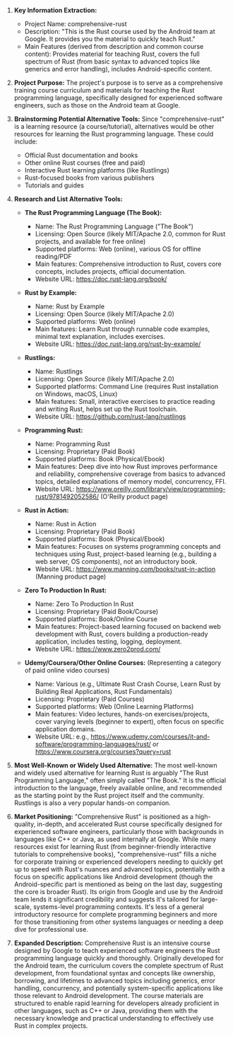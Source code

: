 1.  **Key Information Extraction:**
    *   Project Name: comprehensive-rust
    *   Description: "This is the Rust course used by the Android team at Google. It provides you the material to quickly teach Rust."
    *   Main Features (derived from description and common course content): Provides material for teaching Rust, covers the full spectrum of Rust (from basic syntax to advanced topics like generics and error handling), includes Android-specific content.

2.  **Project Purpose:**
    The project's purpose is to serve as a comprehensive training course curriculum and materials for teaching the Rust programming language, specifically designed for experienced software engineers, such as those on the Android team at Google.

3.  **Brainstorming Potential Alternative Tools:**
    Since "comprehensive-rust" is a learning resource (a course/tutorial), alternatives would be other resources for learning the Rust programming language. These could include:
    *   Official Rust documentation and books
    *   Other online Rust courses (free and paid)
    *   Interactive Rust learning platforms (like Rustlings)
    *   Rust-focused books from various publishers
    *   Tutorials and guides

4.  **Research and List Alternative Tools:**

    *   **The Rust Programming Language (The Book):**
        *   Name: The Rust Programming Language ("The Book")
        *   Licensing: Open Source (likely MIT/Apache 2.0, common for Rust projects, and available for free online)
        *   Supported platforms: Web (online), various OS for offline reading/PDF
        *   Main features: Comprehensive introduction to Rust, covers core concepts, includes projects, official documentation.
        *   Website URL: https://doc.rust-lang.org/book/

    *   **Rust by Example:**
        *   Name: Rust by Example
        *   Licensing: Open Source (likely MIT/Apache 2.0)
        *   Supported platforms: Web (online)
        *   Main features: Learn Rust through runnable code examples, minimal text explanation, includes exercises.
        *   Website URL: https://doc.rust-lang.org/rust-by-example/

    *   **Rustlings:**
        *   Name: Rustlings
        *   Licensing: Open Source (likely MIT/Apache 2.0)
        *   Supported platforms: Command Line (requires Rust installation on Windows, macOS, Linux)
        *   Main features: Small, interactive exercises to practice reading and writing Rust, helps set up the Rust toolchain.
        *   Website URL: https://github.com/rust-lang/rustlings

    *   **Programming Rust:**
        *   Name: Programming Rust
        *   Licensing: Proprietary (Paid Book)
        *   Supported platforms: Book (Physical/Ebook)
        *   Main features: Deep dive into how Rust improves performance and reliability, comprehensive coverage from basics to advanced topics, detailed explanations of memory model, concurrency, FFI.
        *   Website URL: https://www.oreilly.com/library/view/programming-rust/9781492052586/ (O'Reilly product page)

    *   **Rust in Action:**
        *   Name: Rust in Action
        *   Licensing: Proprietary (Paid Book)
        *   Supported platforms: Book (Physical/Ebook)
        *   Main features: Focuses on systems programming concepts and techniques using Rust, project-based learning (e.g., building a web server, OS components), not an introductory book.
        *   Website URL: https://www.manning.com/books/rust-in-action (Manning product page)

    *   **Zero To Production In Rust:**
        *   Name: Zero To Production In Rust
        *   Licensing: Proprietary (Paid Book/Course)
        *   Supported platforms: Book/Online Course
        *   Main features: Project-based learning focused on backend web development with Rust, covers building a production-ready application, includes testing, logging, deployment.
        *   Website URL: https://www.zero2prod.com/

    *   **Udemy/Coursera/Other Online Courses:** (Representing a category of paid online video courses)
        *   Name: Various (e.g., Ultimate Rust Crash Course, Learn Rust by Building Real Applications, Rust Fundamentals)
        *   Licensing: Proprietary (Paid Courses)
        *   Supported platforms: Web (Online Learning Platforms)
        *   Main features: Video lectures, hands-on exercises/projects, cover varying levels (beginner to expert), often focus on specific application domains.
        *   Website URL: e.g., https://www.udemy.com/courses/it-and-software/programming-languages/rust/ or https://www.coursera.org/courses?query=rust

5.  **Most Well-Known or Widely Used Alternative:**
    The most well-known and widely used alternative for learning Rust is arguably "The Rust Programming Language," often simply called "The Book." It is the official introduction to the language, freely available online, and recommended as the starting point by the Rust project itself and the community. Rustlings is also a very popular hands-on companion.

6.  **Market Positioning:**
    "Comprehensive Rust" is positioned as a high-quality, in-depth, and accelerated Rust course specifically designed for experienced software engineers, particularly those with backgrounds in languages like C++ or Java, as used internally at Google. While many resources exist for learning Rust (from beginner-friendly interactive tutorials to comprehensive books), "comprehensive-rust" fills a niche for corporate training or experienced developers needing to quickly get up to speed with Rust's nuances and advanced topics, potentially with a focus on specific applications like Android development (though the Android-specific part is mentioned as being on the last day, suggesting the core is broader Rust). Its origin from Google and use by the Android team lends it significant credibility and suggests it's tailored for large-scale, systems-level programming contexts. It's less of a general introductory resource for complete programming beginners and more for those transitioning from other systems languages or needing a deep dive for professional use.

7.  **Expanded Description:**
    Comprehensive Rust is an intensive course designed by Google to teach experienced software engineers the Rust programming language quickly and thoroughly. Originally developed for the Android team, the curriculum covers the complete spectrum of Rust development, from foundational syntax and concepts like ownership, borrowing, and lifetimes to advanced topics including generics, error handling, concurrency, and potentially system-specific applications like those relevant to Android development. The course materials are structured to enable rapid learning for developers already proficient in other languages, such as C++ or Java, providing them with the necessary knowledge and practical understanding to effectively use Rust in complex projects.